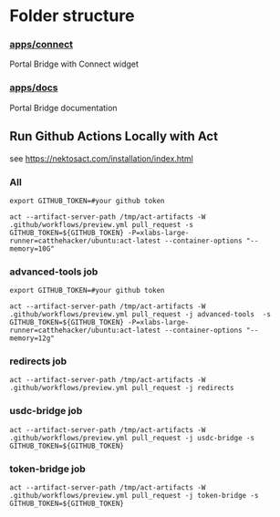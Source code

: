# Folder structure

### [apps/connect](./apps/connect/)

Portal Bridge with Connect widget

### [apps/docs](./apps/docs/)

Portal Bridge documentation

## Run Github Actions Locally with Act 

see https://nektosact.com/installation/index.html

### All

```shell
export GITHUB_TOKEN=#your github token

act --artifact-server-path /tmp/act-artifacts -W .github/workflows/preview.yml pull_request -s GITHUB_TOKEN=${GITHUB_TOKEN} -P=xlabs-large-runner=catthehacker/ubuntu:act-latest --container-options "--memory=10G"
```

### advanced-tools job

```shell
export GITHUB_TOKEN=#your github token

act --artifact-server-path /tmp/act-artifacts -W .github/workflows/preview.yml pull_request -j advanced-tools  -s GITHUB_TOKEN=${GITHUB_TOKEN} -P=xlabs-large-runner=catthehacker/ubuntu:act-latest --container-options "--memory=12g"
```

### redirects job

```shell
act --artifact-server-path /tmp/act-artifacts -W .github/workflows/preview.yml pull_request -j redirects
```

### usdc-bridge job

```shell
act --artifact-server-path /tmp/act-artifacts -W .github/workflows/preview.yml pull_request -j usdc-bridge -s GITHUB_TOKEN=${GITHUB_TOKEN} 
```
### token-bridge job

```shell
act --artifact-server-path /tmp/act-artifacts -W .github/workflows/preview.yml pull_request -j token-bridge -s GITHUB_TOKEN=${GITHUB_TOKEN} 
```